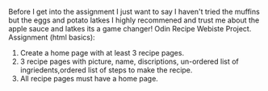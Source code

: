 Before I get into the assignment I just want to say I haven't tried the muffins but the eggs and potato latkes I highly recommened and trust me about the apple sauce and latkes its a game changer!
Odin Recipe Webiste Project. Assignment (html basics):
1. Create a home page with at least 3 recipe pages.
2. 3 recipe pages with picture, name, discriptions, un-ordered list of ingriedents,ordered list of steps to make the recipe.
3. All recipe pages must have a home page.